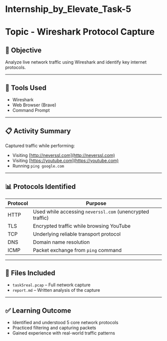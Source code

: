 # Internship_by_Elevate_Task-5
# Topic - Wireshark Protocol Capture

## 🎯 Objective
Analyze live network traffic using Wireshark and identify key internet protocols.

---

## 🧰 Tools Used
- Wireshark
- Web Browser (Brave)
- Command Prompt

---

## 📋 Activity Summary

Captured traffic while performing:
- Visiting [http://neverssl.com](http://neverssl.com)
- Visiting [https://youtube.com](https://youtube.com)
- Running `ping google.com`

---

## 📊 Protocols Identified

| Protocol | Purpose |
|----------|---------|
| HTTP     | Used while accessing `neverssl.com` (unencrypted traffic) |
| TLS      | Encrypted traffic while browsing YouTube |
| TCP      | Underlying reliable transport protocol |
| DNS      | Domain name resolution |
| ICMP     | Packet exchange from `ping` command |

---

## 📂 Files Included
- `task5real.pcap` – Full network capture
- `report.md` – Written analysis of the capture

---

## ✅ Learning Outcome
- Identified and understood 5 core network protocols
- Practiced filtering and capturing packets
- Gained experience with real-world traffic patterns
